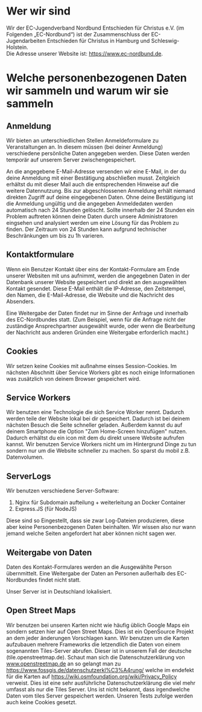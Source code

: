# Wer wir sind

Wir der EC-Jugendverband Nordbund Entschieden für Christus e.V. (im Folgenden „EC-Nordbund“) ist der Zusammenschluss der EC-Jugendarbeiten Entschieden für Christus in Hamburg und Schleswig-Holstein.  
Die Adresse unserer Website ist: https://www.ec-nordbund.de.

# Welche personenbezogenen Daten wir sammeln und warum wir sie sammeln

## Anmeldung

Wir bieten an unterschiedlichen Stellen Anmeldeformulare zu Veranstaltungen an. In diesem müssen (bei deiner Anmeldung) verschiedene persönliche Daten angegeben werden. Diese Daten werden temporär auf unserem Server zwischengespeichert.

An die angegebene E-Mail-Adresse versenden wir eine E-Mail, in der du deine Anmeldung mit einer Bestätigung abschließen musst. Zeitgleich erhältst du mit dieser Mail auch die entsprechenden Hinweise auf die weitere Datennutzung. Bis zur abgeschlossenen Anmeldung erhält niemand direkten Zugriff auf deine eingegebenen Daten. Ohne deine Bestätigung ist die Anmeldung ungültig und die angegeben Anmeldedaten werden automatisch nach 24 Stunden gelöscht. Sollte innerhalb der 24 Stunden ein Problem auftreten können deine Daten durch unsere Administratoren eingsehen und analysiert werden um eine Lösung für das Problem zu finden. Der Zeitraum von 24 Stunden kann aufgrund technischer Beschränkungen um bis zu 1h varieren.

## Kontaktformulare

Wenn ein Benutzer Kontakt über eins der Kontakt-Formulare am Ende unserer Websiten mit uns aufnimmt, werden die angegebnen Daten in der Datenbank unserer Website gespeichert und direkt an den ausgewähten Kontakt gesendet. Diese E-Mail enthält die IP-Adresse, den Zeitstempel, den Namen, die E-Mail-Adresse, die Website und die Nachricht des Absenders.

Eine Weitergabe der Daten findet nur im Sinne der Anfrage und innerhalb des EC-Nordbundes statt. (Zum Beispiel, wenn für die Anfrage nicht der zuständige Ansprechpartner ausgewählt wurde, oder wenn die Bearbeitung der Nachricht aus anderen Gründen eine Weitergabe erforderlich macht.)

## Cookies

Wir setzen keine Cookies mit außnahme einses Session-Cookies. Im nächsten Abschnitt über Service Workers gibt es noch einige Informationen was zusätzlich von deinem Browser gespeichert wird.

## Service Workers

Wir benutzen eine Technologie die sich Service Worker nennt. Dadurch werden teile der Website lokal bei dir gespeichert. Dadurch ist bei deinem nächsten Besuch die Seite schneller geladen. Außerdem kannst du auf deinem Smartphone die Option "Zum Home-Screen hinzufügen" nutzen. Dadurch erhältst du ein icon mit dem du direkt unsere Website aufrufen kannst. Wir benutzen Service Workers nicht um im Hintergrund Dinge zu tun sondern nur um die Website schneller zu machen. So sparst du mobil z.B. Datenvolumen.

## ServerLogs

Wir benutzen verschiedene Server-Software:

1. Nginx für Subdomain aufteilung + weiterleitung an Docker Container
2. Express.JS (für NodeJS)

Diese sind so Eingestellt, dass sie zwar Log-Dateien produzieren, diese aber keine Personenbezogenen Daten beinhalten. Wir wissen also nur wann jemand welche Seiten angefordert hat aber können nicht sagen wer.

## Weitergabe von Daten

Daten des Kontakt-Formulares werden an die Ausgewählte Person übernmittelt.
Eine Weitergabe der Daten an Personen außerhalb des EC-Nordbundes findet nicht statt.

Unser Server ist in Deutschland lokalisiert.

## Open Street Maps
Wir benutzen bei unseren Karten nicht wie häufig üblich Google Maps ein sondern setzen hier auf Open Street Maps. Dies ist ein OpenSource Projekt an dem jeder änderungen Vorschlagen kann. Wir benutzen um die Karten aufzubauen mehrere Frameworks die letzendlich die Daten von einem sogenannten Tiles-Server abrufen. Dieser ist in unserem Fall der deutsche (tile.openstreetmap.de). Schaut man sich die Datenschutzerklärung von www.openstreetmap.de an so gelangt man zu https://www.fossgis.de/datenschutzerkl%C3%A4rung/ welche im endefekt für die Karten auf https://wiki.osmfoundation.org/wiki/Privacy_Policy verweist. Dies ist eine sehr ausführliche Datenschutzerklärung die viel mehr umfasst als nur die Tiles Server. Uns ist nicht bekannt, dass irgendwelche Daten vom tiles Server gespeichert werden. Unseren Tests zufolge werden auch keine Cookies gesetzt.